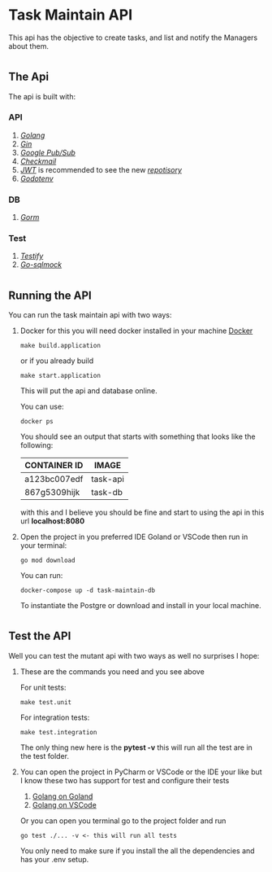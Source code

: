 # Task Maintain API
This api has the objective to create tasks, and list and notify the Managers about them.

#
## The Api
The api is built with: 

### API
1.  [*Golang*](https://go.dev/)
1.  [*Gin*](https://github.com/gin-gonic/gin)
1.  [*Google Pub/Sub*](https://cloud.google.com/pubsub/docs/overview)
1.  [*Checkmail*](https://github.com/badoux/checkmail)
1.  [*JWT*](https://github.com/dgrijalva/jwt-go) is recommended to see the new [*repotisory*](https://github.com/golang-jwt/jwt)
1.  [*Godotenv*](https://github.com/joho/godotenv)

### DB
1.  [*Gorm*](https://gorm.io/index.html)

### Test
1.  [*Testify*](https://github.com/stretchr/testify)
1.  [*Go-sqlmock*](https://github.com/DATA-DOG/go-sqlmock)


#

## Running the API
You can run the task maintain api with two ways:

1.  Docker for this you will need docker installed in your machine [Docker](https://www.docker.com/)

        make build.application
    
    or if you already build

        make start.application

    This will put the api and database online.
    
    You can use:


        docker ps

    You should see an output that starts with something that looks like the following:
    
    CONTAINER ID | IMAGE
    ------------ | -----
    a123bc007edf | task-api
    867g5309hijk | task-db


    with this and I believe you should be fine and start to using the api in this url **localhost:8080**

1.  Open the project in you preferred IDE Goland or VSCode then run in your terminal:
    
        go mod download

    You can run:
        
        docker-compose up -d task-maintain-db

    To instantiate the Postgre or download and install in your local machine.

#

## Test the API
Well you can test the mutant api with two ways as well no surprises I hope:

1.  These are the commands you need and you see above
    
    For unit tests:

        make test.unit
    
    For integration tests:
        
        make test.integration
    
    The only thing new here is the **pytest -v** this will run all the test are in the test folder.

1.  You can open the project in PyCharm or VSCode or the IDE your like but I know these two has support for test and configure their tests
    1. [Golang on Goland](https://www.jetbrains.com/go/)
    1. [Golang on VSCode](https://code.visualstudio.com/docs/languages/go)

    Or you can open you terminal go to the project folder and run

        go test ./... -v <- this will run all tests

    You only need to make sure if you install the all the dependencies and has your .env setup.
